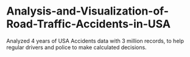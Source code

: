 # Analysis-and-Visualization-of-Road-Traffic-Accidents-in-USA

Analyzed 4 years of USA Accidents data with 3 million records, to help regular drivers and police to make calculated decisions.
